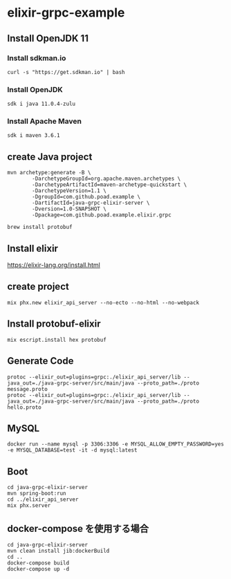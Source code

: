# elixir-grpc-example

## Install OpenJDK 11

### Install sdkman.io
```$bash
curl -s "https://get.sdkman.io" | bash
```

### Install OpenJDK
```$bash
sdk i java 11.0.4-zulu
```

### Install Apache Maven
```$bash
sdk i maven 3.6.1
```

## create Java project
```$bash
mvn archetype:generate -B \
        -DarchetypeGroupId=org.apache.maven.archetypes \
        -DarchetypeArtifactId=maven-archetype-quickstart \
        -DarchetypeVersion=1.1 \
        -DgroupId=com.github.poad.example \
        -DartifactId=java-grpc-elixir-server \
        -Dversion=1.0-SNAPSHOT \
        -Dpackage=com.github.poad.example.elixir.grpc
```

```$bash
brew install protobuf
```

## Install elixir
https://elixir-lang.org/install.html

## create project
```$bash
mix phx.new elixir_api_server --no-ecto --no-html --no-webpack
```

## Install protobuf-elixir
```$bash
mix escript.install hex protobuf
```

## Generate Code

```$bash
protoc --elixir_out=plugins=grpc:./elixir_api_server/lib --java_out=./java-grpc-server/src/main/java --proto_path=./proto message.proto
protoc --elixir_out=plugins=grpc:./elixir_api_server/lib --java_out=./java-grpc-server/src/main/java --proto_path=./proto hello.proto
```

## MySQL

```$bash
docker run --name mysql -p 3306:3306 -e MYSQL_ALLOW_EMPTY_PASSWORD=yes -e MYSQL_DATABASE=test -it -d mysql:latest
```

## Boot
```$bash
cd java-grpc-elixir-server
mvn spring-boot:run
cd ../elixir_api_server
mix phx.server
```

## docker-compose を使用する場合

```$bash
cd java-grpc-elixir-server
mvn clean install jib:dockerBuild
cd ..
docker-compose build
docker-compose up -d
```